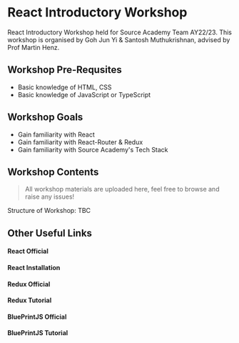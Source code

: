 # React Introductory Workshop

React Introductory Workshop held for Source Academy Team AY22/23.
This workshop is organised by Goh Jun Yi & Santosh Muthukrishnan, advised by Prof Martin Henz.

## Workshop Pre-Requsites

- Basic knowledge of HTML, CSS
- Basic knowledge of JavaScript or TypeScript

## Workshop Goals

- Gain familiarity with React
- Gain familiarity with React-Router & Redux
- Gain familiarity with Source Academy's Tech Stack

## Workshop Contents
> All workshop materials are uploaded here, feel free to browse and raise any issues!

Structure of Workshop: TBC


## Other Useful Links

#### React Official
#### React Installation

#### Redux Official
#### Redux Tutorial

#### BluePrintJS Official
#### BluePrintJS Tutorial


